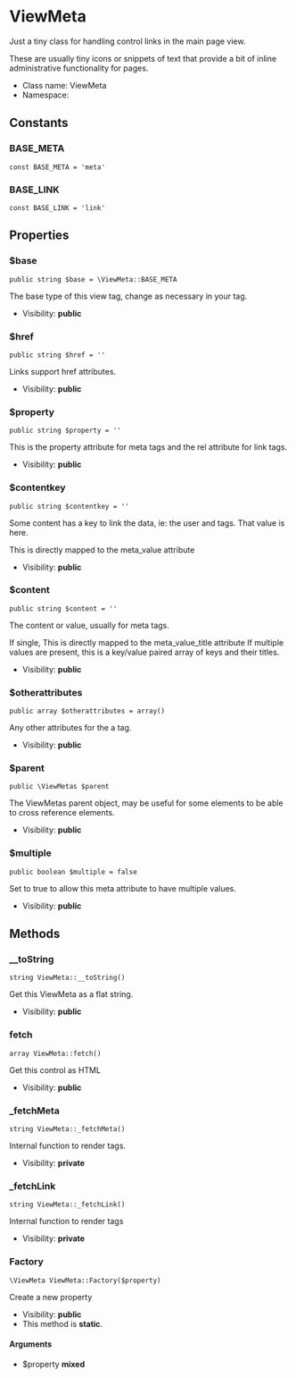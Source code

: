 ViewMeta
===============

Just a tiny class for handling control links in the main page view.

These are usually tiny icons or snippets of text that provide a bit of inline administrative
functionality for pages.


* Class name: ViewMeta
* Namespace: 



Constants
----------


### BASE_META

    const BASE_META = 'meta'





### BASE_LINK

    const BASE_LINK = 'link'





Properties
----------


### $base

    public string $base = \ViewMeta::BASE_META

The base type of this view tag, change as necessary in your tag.



* Visibility: **public**


### $href

    public string $href = ''

Links support href attributes.



* Visibility: **public**


### $property

    public string $property = ''

This is the property attribute for meta tags and the rel attribute for link tags.



* Visibility: **public**


### $contentkey

    public string $contentkey = ''

Some content has a key to link the data, ie: the user and tags.  That value is here.

This is directly mapped to the meta_value attribute

* Visibility: **public**


### $content

    public string $content = ''

The content or value, usually for meta tags.

If single, This is directly mapped to the meta_value_title attribute
If multiple values are present, this is a key/value paired array of keys and their titles.

* Visibility: **public**


### $otherattributes

    public array $otherattributes = array()

Any other attributes for the a tag.



* Visibility: **public**


### $parent

    public \ViewMetas $parent

The ViewMetas parent object, may be useful for some elements to be able to cross reference elements.



* Visibility: **public**


### $multiple

    public boolean $multiple = false

Set to true to allow this meta attribute to have multiple values.



* Visibility: **public**


Methods
-------


### __toString

    string ViewMeta::__toString()

Get this ViewMeta as a flat string.



* Visibility: **public**




### fetch

    array ViewMeta::fetch()

Get this control as HTML



* Visibility: **public**




### _fetchMeta

    string ViewMeta::_fetchMeta()

Internal function to render <meta/> tags.



* Visibility: **private**




### _fetchLink

    string ViewMeta::_fetchLink()

Internal function to render <link/> tags



* Visibility: **private**




### Factory

    \ViewMeta ViewMeta::Factory($property)

Create a new property



* Visibility: **public**
* This method is **static**.


#### Arguments
* $property **mixed**


